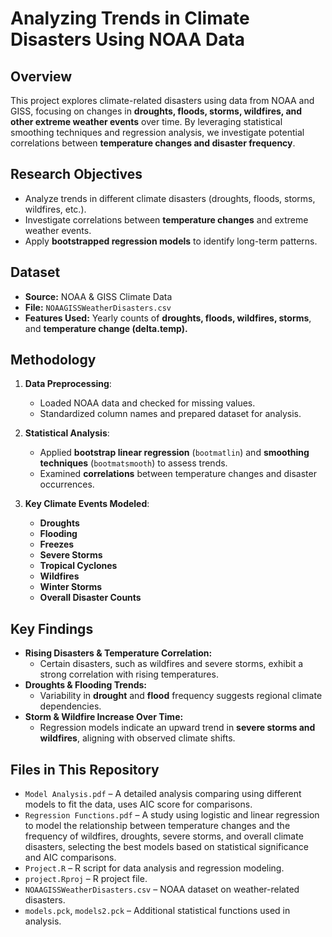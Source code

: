 # Analyzing Trends in Climate Disasters Using NOAA Data

## Overview

This project explores climate-related disasters using data from NOAA and GISS, focusing on changes in **droughts, floods, storms, wildfires, and other extreme weather events** over time. By leveraging statistical smoothing techniques and regression analysis, we investigate potential correlations between **temperature changes and disaster frequency**.

## Research Objectives

-   Analyze trends in different climate disasters (droughts, floods, storms, wildfires, etc.).
-   Investigate correlations between **temperature changes** and extreme weather events.
-   Apply **bootstrapped regression models** to identify long-term patterns.

## Dataset

-   **Source:** NOAA & GISS Climate Data
-   **File:** `NOAAGISSWeatherDisasters.csv`
-   **Features Used:** Yearly counts of **droughts, floods, wildfires, storms**, and **temperature change (delta.temp).**

## Methodology

1. **Data Preprocessing**:

    - Loaded NOAA data and checked for missing values.
    - Standardized column names and prepared dataset for analysis.

2. **Statistical Analysis**:

    - Applied **bootstrap linear regression** (`bootmatlin`) and **smoothing techniques** (`bootmatsmooth`) to assess trends.
    - Examined **correlations** between temperature changes and disaster occurrences.

3. **Key Climate Events Modeled**:
    - **Droughts**
    - **Flooding**
    - **Freezes**
    - **Severe Storms**
    - **Tropical Cyclones**
    - **Wildfires**
    - **Winter Storms**
    - **Overall Disaster Counts**

## Key Findings

-   **Rising Disasters & Temperature Correlation:**
    -   Certain disasters, such as wildfires and severe storms, exhibit a strong correlation with rising temperatures.
-   **Droughts & Flooding Trends:**
    -   Variability in **drought** and **flood** frequency suggests regional climate dependencies.
-   **Storm & Wildfire Increase Over Time:**
    -   Regression models indicate an upward trend in **severe storms and wildfires**, aligning with observed climate shifts.

## Files in This Repository

-   `Model Analysis.pdf` – A detailed analysis comparing using different models to fit the data, uses AIC score for comparisons.
-   `Regression Functions.pdf` – A study using logistic and linear regression to model the relationship between temperature changes and the frequency of wildfires, droughts, severe storms, and overall climate disasters, selecting the best models based on statistical significance and AIC comparisons.
-   `Project.R` – R script for data analysis and regression modeling.
-   `project.Rproj` – R project file.
-   `NOAAGISSWeatherDisasters.csv` – NOAA dataset on weather-related disasters.
-   `models.pck`, `models2.pck` – Additional statistical functions used in analysis.
